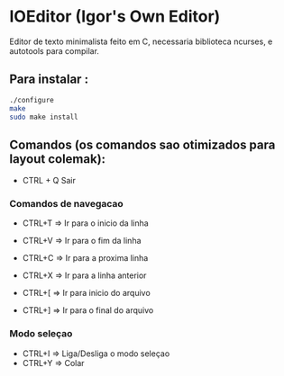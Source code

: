 # IOEditor (Igor's Own Editor)

Editor de texto minimalista feito em C, necessaria biblioteca ncurses, e autotools para compilar.

## Para instalar :

```sh
./configure
make
sudo make install
```

## Comandos (os comandos sao otimizados para layout colemak):

- CTRL + Q  Sair

### Comandos de navegacao

- CTRL+T => Ir para o inicio da linha
- CTRL+V => Ir para o fim da linha

- CTRL+C => Ir para a proxima linha
- CTRL+X => Ir para a linha anterior

- CTRL+\[ => Ir para inicio do arquivo
- CTRL+\] => Ir para o final do arquivo

### Modo seleçao

- CTRL+I => Liga/Desliga o modo seleçao
- CTRL+Y => Colar
